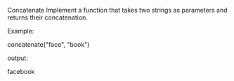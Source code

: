 Concatenate
Implement a function that takes two strings as parameters and returns their concatenation.

Example:

concatenate("face", "book")

output:

facebook